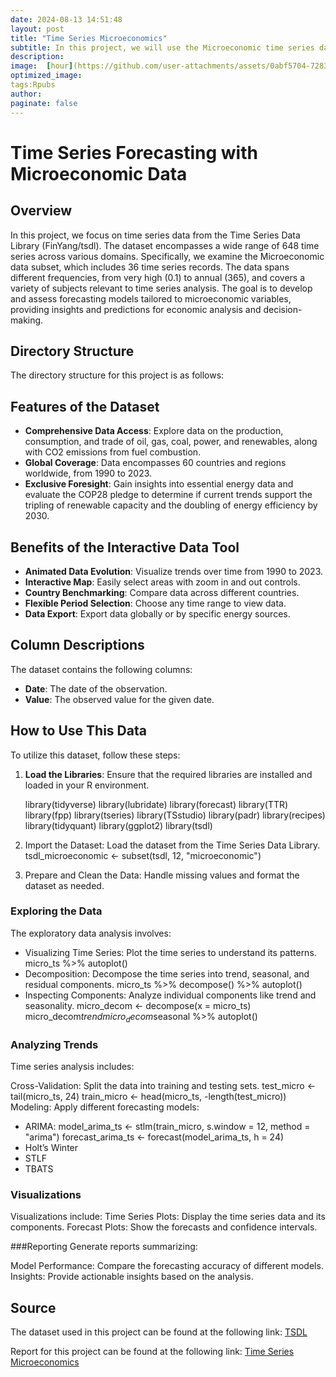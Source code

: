 ```yaml
---
date: 2024-08-13 14:51:48
layout: post
title: "Time Series Microeconomics"
subtitle: In this project, we will use the Microeconomic time series data from the Time Series Data Library to develop and evaluate four forecasting models—ARIMA, Holt’s Winter, STLF, and TBATS—to determine the most accurate method for predicting future profits and enhancing strategic financial planning.
description:
image:  [hour](https://github.com/user-attachments/assets/0abf5704-7283-4191-84cb-46d4737ef854)
optimized_image: 
tags:Rpubs
author:
paginate: false
---
```

# Time Series Forecasting with Microeconomic Data

## Overview

In this project, we focus on time series data from the Time Series Data Library (FinYang/tsdl). The dataset encompasses a wide range of 648 time series across various domains. Specifically, we examine the Microeconomic data subset, which includes 36 time series records. The data spans different frequencies, from very high (0.1) to annual (365), and covers a variety of subjects relevant to time series analysis. The goal is to develop and assess forecasting models tailored to microeconomic variables, providing insights and predictions for economic analysis and decision-making.

## Directory Structure

The directory structure for this project is as follows:



## Features of the Dataset
- **Comprehensive Data Access**: Explore data on the production, consumption, and trade of oil, gas, coal, power, and renewables, along with CO2 emissions from fuel combustion.
- **Global Coverage**: Data encompasses 60 countries and regions worldwide, from 1990 to 2023.
- **Exclusive Foresight**: Gain insights into essential energy data and evaluate the COP28 pledge to determine if current trends support the tripling of renewable capacity and the doubling of energy efficiency by 2030.

## Benefits of the Interactive Data Tool
- **Animated Data Evolution**: Visualize trends over time from 1990 to 2023.
- **Interactive Map**: Easily select areas with zoom in and out controls.
- **Country Benchmarking**: Compare data across different countries.
- **Flexible Period Selection**: Choose any time range to view data.
- **Data Export**: Export data globally or by specific energy sources.


## Column Descriptions

The dataset contains the following columns:

- **Date**: The date of the observation.
- **Value**: The observed value for the given date.

## How to Use This Data

To utilize this dataset, follow these steps:

1. **Load the Libraries**: Ensure that the required libraries are installed and loaded in your R environment.

   library(tidyverse)
   library(lubridate)
   library(forecast)
   library(TTR)
   library(fpp)
   library(tseries)
   library(TSstudio)
   library(padr)
   library(recipes)
   library(tidyquant)
   library(ggplot2)
   library(tsdl)
  

2. Import the Dataset: Load the dataset from the Time Series Data Library.
tsdl_microeconomic <- subset(tsdl, 12, "microeconomic")
3. Prepare and Clean the Data: Handle missing values and format the dataset as needed.


### Exploring the Data
The exploratory data analysis involves:
- Visualizing Time Series: Plot the time series to understand its patterns.
micro_ts %>% autoplot()
- Decomposition: Decompose the time series into trend, seasonal, and residual components.
micro_ts %>% decompose() %>% autoplot()
- Inspecting Components: Analyze individual components like trend and seasonality.
micro_decom <- decompose(x = micro_ts)
micro_decom$trend %>% autoplot()
micro_decom$seasonal %>% autoplot()

### Analyzing Trends
Time series analysis includes:

Cross-Validation: Split the data into training and testing sets.
test_micro <- tail(micro_ts, 24)
train_micro <- head(micro_ts, -length(test_micro))
Modeling: Apply different forecasting models:

- ARIMA:
model_arima_ts <- stlm(train_micro, s.window = 12, method = "arima")
forecast_arima_ts <- forecast(model_arima_ts, h = 24)
- Holt’s Winter
- STLF
- TBATS

### Visualizations
Visualizations include:
Time Series Plots: Display the time series data and its components.
Forecast Plots: Show the forecasts and confidence intervals.

###Reporting
Generate reports summarizing:

Model Performance: Compare the forecasting accuracy of different models.
Insights: Provide actionable insights based on the analysis.

## Source
The dataset used in this project can be found at the following link:
[TSDL](https://pkg.yangzhuoranyang.com/tsdl/)

Report for this project can be found at the following link:
[Time Series Microeconomics](https://rpubs.com/senddimas/1210655)
